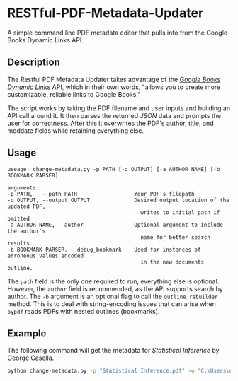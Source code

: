 # RESTful-PDF-Metadata-Updater
A simple command line PDF metadata editor that pulls info from the Google Books Dynamic Links API.

## Description

The Restful PDF Metadata Updater takes advantage of the [_Google Books Dynamic Links_](https://developers.google.com/books/docs/dynamic-links) API, which in their own words, "allows you to create more customizable, reliable links to Google Books."

The script works by taking the PDF filename and user inputs and building an API call around it. It then parses the returned _JSON_ data and prompts the user for correctness. After this it overwrites the PDF's author, title, and moddate fields while retaining everything else.

## Usage
```
useage: change-metadata.py -p PATH [-o OUTPUT] [-a AUTHOR NAME] [-b BOOKMARK PARSER]

arguments:
-p PATH,   --path PATH                  Your PDF's filepath
-o OUTPUT, --output OUTPUT              Desired output location of the updated PDF,
                                          writes to initial path if omitted
-a AUTHOR NAME, --author                Optional argument to include the author's
                                          name for better search results.
-b BOOKMARK PARSER, --debug_bookmark    Used for instances of erroneous values encoded
                                          in the new documents outline.
```

The `path` field is the only one required to run, everything else is optional. However, the `author` field is recommended, as the API supports search by author. 
The `-b` argument is an optional flag to call the `outline_rebuilder` method. This is to deal with string-encoding issues that can arise when `pypdf` reads PDFs with nested outlines (bookmarks).

## Example
The following command will get the metadata for _Statistical Inference_ by George Casella.
```sh
python change-metadata.py -p "Statistical Inference.pdf" -o "C:\Users\user\Statistical Inference.pdf" -a "George Casella"
```

